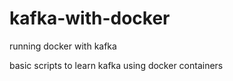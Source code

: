 # kafka-with-docker
running docker with kafka

basic scripts to learn kafka using docker containers
